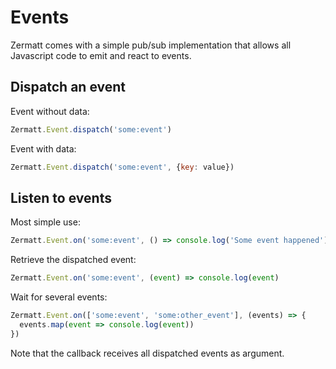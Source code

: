 # Events

Zermatt comes with a simple pub/sub implementation that allows all Javascript code to emit and react to events.

## Dispatch an event

Event without data:

```js
Zermatt.Event.dispatch('some:event')
```

Event with data:

```js
Zermatt.Event.dispatch('some:event', {key: value})
```

## Listen to events

Most simple use:

```js
Zermatt.Event.on('some:event', () => console.log('Some event happened')
```

Retrieve the dispatched event:

```js
Zermatt.Event.on('some:event', (event) => console.log(event)
```

Wait for several events:

```js
Zermatt.Event.on(['some:event', 'some:other_event'], (events) => {
  events.map(event => console.log(event))
})
```

Note that the callback receives all dispatched events as argument.
